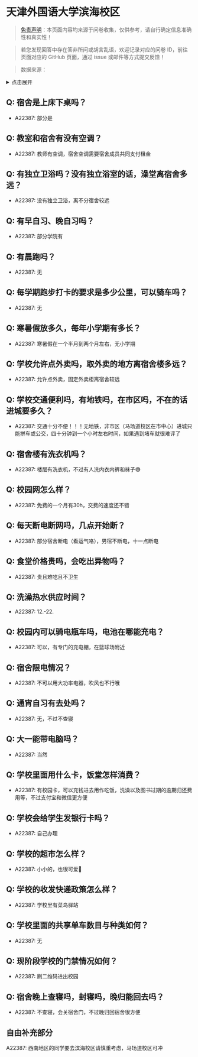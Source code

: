 # 天津外国语大学滨海校区

> [免责声明](https://colleges.chat/#_3)：本页面内容均来源于问卷收集，仅供参考，请自行确定信息准确性和真实性！

> 若您发现回答中存在答非所问或胡言乱语，欢迎记录对应的问卷 ID，前往页面对应的 GitHub 页面，通过 issue 或邮件等方式提交反馈！

> 数据来源：

<details><summary>点击展开</summary>
<ul>
<li>A22387: 匿名 (2024 年 06 月)</li>
</ul>
</details>

## Q: 宿舍是上床下桌吗？

- A22387: 部分是

## Q: 教室和宿舍有没有空调？

- A22387: 教师有空调，宿舍空调需要宿舍成员共同支付租金

## Q: 有独立卫浴吗？没有独立浴室的话，澡堂离宿舍多远？

- A22387: 没有独立卫浴，离不分宿舍较远

## Q: 有早自习、晚自习吗？

- A22387: 部分学院有

## Q: 有晨跑吗？

- A22387: 无

## Q: 每学期跑步打卡的要求是多少公里，可以骑车吗？

- A22387: 无

## Q: 寒暑假放多久，每年小学期有多长？

- A22387: 寒暑假在一个半月到两个月左右，无小学期

## Q: 学校允许点外卖吗，取外卖的地方离宿舍楼多远？

- A22387: 允许点外卖，固定外卖柜离宿舍较远

## Q: 学校交通便利吗，有地铁吗，在市区吗，不在的话进城要多久？

- A22387: 交通十分不便！！！无地铁，非市区（马场道校区在市中心）进城只能拼车或公交，四十分钟到一个小时左右时间，如果遇到堵车就很难评了

## Q: 宿舍楼有洗衣机吗？

- A22387: 楼层有洗衣机，不过有人洗内衣内裤和袜子😅

## Q: 校园网怎么样？

- A22387: 免费的一个月有30h，交费的速度还不错

## Q: 每天断电断网吗，几点开始断？

- A22387: 部分宿舍断电（看运气咯），男宿不断电，十一点断电

## Q: 食堂价格贵吗，会吃出异物吗？

- A22387: 贵且难吃且不卫生

## Q: 洗澡热水供应时间？

- A22387: 12.-22.

## Q: 校园内可以骑电瓶车吗，电池在哪能充电？

- A22387: 可以，有专门的充电棚，在篮球场附近

## Q: 宿舍限电情况？

- A22387: 不可以用大功率电器，吹风也不行哦

## Q: 通宵自习有去处吗？

- A22387: 无，不过不查寝

## Q: 大一能带电脑吗？

- A22387: 当然

## Q: 学校里面用什么卡，饭堂怎样消费？

- A22387: 有校园卡，可以充钱进去用作吃饭，洗澡以及图书过期的逾期归还费用等，不过支付宝和微信更方便

## Q: 学校会给学生发银行卡吗？

- A22387: 自己办理

## Q: 学校的超市怎么样？

- A22387: 小小的，也很可爱🫰

## Q: 学校的收发快递政策怎么样？

- A22387: 学校里有菜鸟驿站

## Q: 学校里面的共享单车数目与种类如何？

- A22387: 无

## Q: 现阶段学校的门禁情况如何？

- A22387: 刷二维码进出校园

## Q: 宿舍晚上查寝吗，封寝吗，晚归能回去吗？

- A22387: 不查寝，会关宿舍门，不过晚归回宿舍很方便

## 自由补充部分

A22387: 西南地区的同学要去滨海校区请慎重考虑，马场道校区可冲